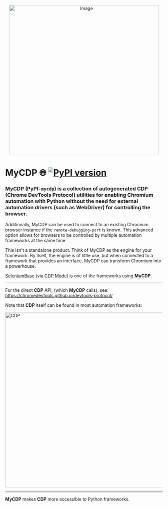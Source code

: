 <p align="center">
<img width="480" alt="Image" src="https://github.com/user-attachments/assets/061494b2-e06c-4ed4-a317-ba2319f32ba8" />
</p>

<h1>MyCDP 🌐 <a href="https://pypi.python.org/pypi/mycdp" target="_blank"><img src="https://img.shields.io/pypi/v/mycdp.svg?color=3399EE" alt="PyPI version" /></a></h1>

### **[MyCDP](https://github.com/mdmintz/MyCDP)** (PyPI: [``mycdp``](https://pypi.python.org/pypi/mycdp)) is a collection of autogenerated CDP (Chrome DevTools Protocol) utilities for enabling Chromium automation with Python without the need for external automation drivers (such as WebDriver) for controlling the browser.

Additionally, MyCDP can be used to connect to an existing Chromium browser instance if the `remote-debugging-port` is known. This advanced option allows for browsers to be controlled by multiple automation frameworks at the same time.

This isn't a standalone product. Think of MyCDP as the engine for your framework: By itself, the engine is of little use, but when connected to a framework that provides an interface, MyCDP can transform Chromium into a powerhouse.

[SeleniumBase](https://github.com/seleniumbase/SeleniumBase) (via [CDP Mode](https://github.com/seleniumbase/SeleniumBase/blob/master/examples/cdp_mode/ReadMe.md)) is one of the frameworks using **MyCDP**.

----

For the direct **CDP** API, (which **MyCDP** calls), see: https://chromedevtools.github.io/devtools-protocol/

Note that **CDP** itself can be found in most automation frameworks:

<img src="https://github.com/user-attachments/assets/349850f0-45d4-45c9-9425-05736207ec0f" title="CDP" width="560" />

----

**MyCDP** makes **CDP** more accessible to Python frameworks.
